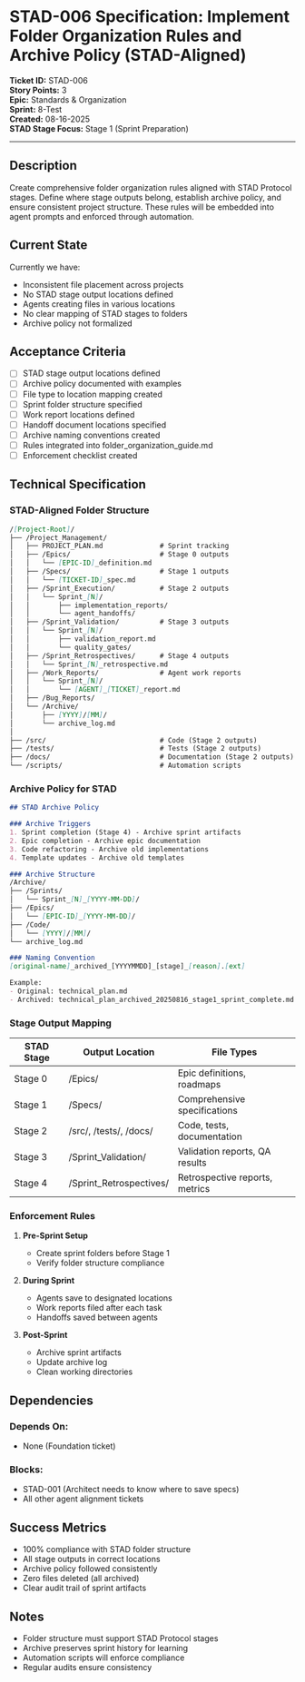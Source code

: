 # STAD-006 Specification: Implement Folder Organization Rules and Archive Policy (STAD-Aligned)

**Ticket ID:** STAD-006  
**Story Points:** 3  
**Epic:** Standards & Organization  
**Sprint:** 8-Test  
**Created:** 08-16-2025  
**STAD Stage Focus:** Stage 1 (Sprint Preparation)

---

## Description

Create comprehensive folder organization rules aligned with STAD Protocol stages. Define where stage outputs belong, establish archive policy, and ensure consistent project structure. These rules will be embedded into agent prompts and enforced through automation.

## Current State

Currently we have:
- Inconsistent file placement across projects
- No STAD stage output locations defined
- Agents creating files in various locations
- No clear mapping of STAD stages to folders
- Archive policy not formalized

## Acceptance Criteria

- [ ] STAD stage output locations defined
- [ ] Archive policy documented with examples
- [ ] File type to location mapping created
- [ ] Sprint folder structure specified
- [ ] Work report locations defined
- [ ] Handoff document locations specified
- [ ] Archive naming conventions created
- [ ] Rules integrated into folder_organization_guide.md
- [ ] Enforcement checklist created

## Technical Specification

### STAD-Aligned Folder Structure

```markdown
/[Project-Root]/
├── /Project_Management/
│   ├── PROJECT_PLAN.md              # Sprint tracking
│   ├── /Epics/                      # Stage 0 outputs
│   │   └── [EPIC-ID]_definition.md
│   ├── /Specs/                      # Stage 1 outputs
│   │   └── [TICKET-ID]_spec.md
│   ├── /Sprint_Execution/           # Stage 2 outputs
│   │   └── Sprint_[N]/
│   │       ├── implementation_reports/
│   │       └── agent_handoffs/
│   ├── /Sprint_Validation/          # Stage 3 outputs
│   │   └── Sprint_[N]/
│   │       ├── validation_report.md
│   │       └── quality_gates/
│   ├── /Sprint_Retrospectives/      # Stage 4 outputs
│   │   └── Sprint_[N]_retrospective.md
│   ├── /Work_Reports/               # Agent work reports
│   │   └── Sprint_[N]/
│   │       └── [AGENT]_[TICKET]_report.md
│   ├── /Bug_Reports/
│   └── /Archive/
│       ├── [YYYY]/[MM]/
│       └── archive_log.md
│
├── /src/                            # Code (Stage 2 outputs)
├── /tests/                          # Tests (Stage 2 outputs)
├── /docs/                           # Documentation (Stage 2 outputs)
└── /scripts/                        # Automation scripts
```

### Archive Policy for STAD

```markdown
## STAD Archive Policy

### Archive Triggers
1. Sprint completion (Stage 4) - Archive sprint artifacts
2. Epic completion - Archive epic documentation
3. Code refactoring - Archive old implementations
4. Template updates - Archive old templates

### Archive Structure
/Archive/
├── /Sprints/
│   └── Sprint_[N]_[YYYY-MM-DD]/
├── /Epics/
│   └── [EPIC-ID]_[YYYY-MM-DD]/
├── /Code/
│   └── [YYYY]/[MM]/
└── archive_log.md

### Naming Convention
[original-name]_archived_[YYYYMMDD]_[stage]_[reason].[ext]

Example: 
- Original: technical_plan.md
- Archived: technical_plan_archived_20250816_stage1_sprint_complete.md
```

### Stage Output Mapping

| STAD Stage | Output Location | File Types |
|------------|----------------|------------|
| Stage 0 | /Epics/ | Epic definitions, roadmaps |
| Stage 1 | /Specs/ | Comprehensive specifications |
| Stage 2 | /src/, /tests/, /docs/ | Code, tests, documentation |
| Stage 3 | /Sprint_Validation/ | Validation reports, QA results |
| Stage 4 | /Sprint_Retrospectives/ | Retrospective reports, metrics |

### Enforcement Rules

1. **Pre-Sprint Setup**
   - Create sprint folders before Stage 1
   - Verify folder structure compliance

2. **During Sprint**
   - Agents save to designated locations
   - Work reports filed after each task
   - Handoffs saved between agents

3. **Post-Sprint**
   - Archive sprint artifacts
   - Update archive log
   - Clean working directories

## Dependencies

### Depends On:
- None (Foundation ticket)

### Blocks:
- STAD-001 (Architect needs to know where to save specs)
- All other agent alignment tickets

## Success Metrics

- 100% compliance with STAD folder structure
- All stage outputs in correct locations
- Archive policy followed consistently
- Zero files deleted (all archived)
- Clear audit trail of sprint artifacts

## Notes

- Folder structure must support STAD Protocol stages
- Archive preserves sprint history for learning
- Automation scripts will enforce compliance
- Regular audits ensure consistency